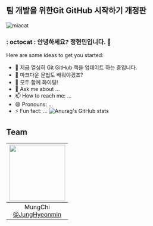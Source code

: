 ## 팀 개발을 위한Git GitHub 시작하기 개정판
![miacat](https://github.com/JungHyeonmin/JungHyeonmin/assets/148692050/6bea827d-7473-47d7-bf5f-a34427bb756b)

### : octocat : 안녕하세요? 정현민입니다. 👋

Here are some ideas to get you started:

- 🔭 지금 열심히 Git GitHub 책을 업데이트 하는 중입니다.
- 🌱 마크다운 문법도 배워야겠죠?
- 🤔 모두 함께 화이팅!
- 💬 Ask me about ...
- 📫 How to reach me: ...
- 😄 Pronouns: ...
- ⚡ Fun fact: ...
![Anurag's GitHub stats](https://github-readme-stats.vercel.app/api?username=깃아이디&show_icons=true&theme=radical)
## Team
|<img src="https://avatars.githubusercontent.com/u/148692050?v=4" width="150" height="150"/>|
|:-:|
|MungChi<br/>[@JungHyeonmin](https://github.com/JungHyeonmin)|
